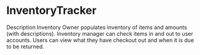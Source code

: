 # InventoryTracker

Description
Inventory Owner populates inventory of items and amounts (with descriptions). Inventory manager can check items in and out to user accounts. Users can view what they have checkout out and when it is due to be returned.